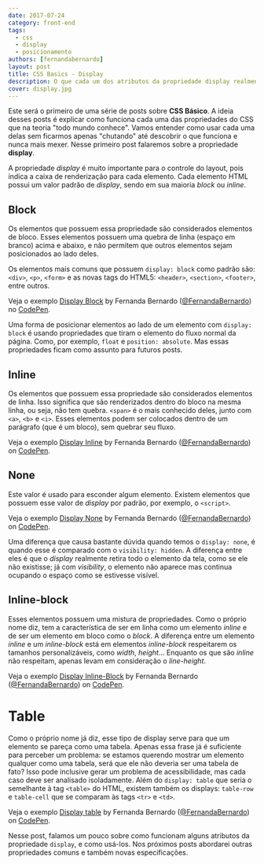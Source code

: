 ```yaml
---
date: 2017-07-24
category: front-end
tags:
  - css
  - display
  - posicionamento
authors: [fernandabernardo]
layout: post
title: CSS Basics - Display
description: O que cada um dos atributos da propriedade display realmente significa? O objetivo deste post é abordar qual é o melhor uso para cada um deles, e quais são as mudanças de layout causadas por cada possível valor.
cover: display.jpg
---
```


Este será o primeiro de uma série de posts sobre **CSS Básico**. A ideia desses posts é explicar como funciona cada uma das propriedades do CSS que na teoria "todo mundo conhece". Vamos entender como usar cada uma delas sem ficarmos apenas "chutando" até descobrir o que funciona e nunca mais mexer. Nesse primeiro post falaremos sobre a propriedade **display**.

A propriedade *display* é muito importante para o controle do layout, pois indica a caixa de renderização para cada elemento. Cada elemento HTML possui um valor padrão de *display*, sendo em sua maioria *block* ou *inline*.

## Block

Os elementos que possuem essa propriedade são considerados elementos de bloco. Esses elementos possuem uma quebra de linha (espaço em branco) acima e abaixo, e não permitem que outros elementos sejam posicionados ao lado deles.

Os elementos mais comuns que possuem `display: block` como padrão são: `<div>`, `<p>`, `<form>` e as novas tags do HTML5: `<header>`, `<section>`, `<footer>`, entre outros.

<p data-height="300" data-theme-id="23784" data-slug-hash="egmXBo" data-default-tab="css,result" data-user="FernandaBernardo" data-embed-version="2" data-pen-title="Display Block" class="codepen">Veja o exemplo <a href="http://codepen.io/FernandaBernardo/pen/egmXBo/">Display Block</a> by Fernanda Bernardo (<a href="http://codepen.io/FernandaBernardo">@FernandaBernardo</a>) no <a href="http://codepen.io">CodePen</a>.</p>
<script async src="https://production-assets.codepen.io/assets/embed/ei.js"></script>

Uma forma de posicionar elementos ao lado de um elemento com `display: block` é usando propriedades que tiram o elemento do fluxo normal da página. Como, por exemplo, `float` e `position: absolute`. Mas essas propriedades ficam como assunto para futuros posts.

## Inline

Os elementos que possuem essa propriedade são considerados elementos de linha. Isso significa que são renderizados dentro do bloco na mesma linha, ou seja, não tem quebra. `<span>` é o mais conhecido deles, junto com `<a>`, `<b>` e `<i>`. Esses elementos podem ser colocados dentro de um parágrafo (que é um bloco), sem quebrar seu fluxo.

<p data-height="300" data-theme-id="23784" data-slug-hash="WRbmOK" data-default-tab="html,result" data-user="FernandaBernardo" data-embed-version="2" data-pen-title="Display Inline" class="codepen">Veja o exemplo <a href="http://codepen.io/FernandaBernardo/pen/WRbmOK/">Display Inline</a> by Fernanda Bernardo (<a href="http://codepen.io/FernandaBernardo">@FernandaBernardo</a>) on <a href="http://codepen.io">CodePen</a>.</p>
<script async src="https://production-assets.codepen.io/assets/embed/ei.js"></script>

## None

Este valor é usado para esconder algum elemento. Existem elementos que possuem esse valor de *display* por padrão, por exemplo, o `<script>`.

<p data-height="300" data-theme-id="23784" data-slug-hash="ygywPw" data-default-tab="html,result" data-user="FernandaBernardo" data-embed-version="2" data-pen-title="Display None" class="codepen">Veja o exemplo <a href="http://codepen.io/FernandaBernardo/pen/ygywPw/">Display None</a> by Fernanda Bernardo (<a href="http://codepen.io/FernandaBernardo">@FernandaBernardo</a>) on <a href="http://codepen.io">CodePen</a>.</p>
<script async src="https://production-assets.codepen.io/assets/embed/ei.js"></script>

Uma diferença que causa bastante dúvida quando temos o `display: none`, é quando esse é comparado com o `visibility: hidden`. A diferença entre eles é que o *display* realmente retira todo o elemento da tela, como se ele não existisse; já com *visibility*, o elemento não aparece mas continua ocupando o espaço como se estivesse visível.

## Inline-block

Esses elementos possuem uma mistura de propriedades. Como o próprio nome diz, tem a característica de ser em linha como um elemento *inline* e de ser um elemento em bloco como o *block*. A diferença entre um elemento *inline* e um *inline-block* está em elementos *inline-block* respeitarem os tamanhos personalizáveis, como *width*, *height*… Enquanto os que são *inline* não respeitam, apenas levam em consideração o *line-height*.

<p data-height="300" data-theme-id="23784" data-slug-hash="GrgeQM" data-default-tab="css,result" data-user="FernandaBernardo" data-embed-version="2" data-pen-title="Display Inline-Block" class="codepen">Veja o exemplo <a href="http://codepen.io/FernandaBernardo/pen/GrgeQM/">Display Inline-Block</a> by Fernanda Bernardo (<a href="http://codepen.io/FernandaBernardo">@FernandaBernardo</a>) on <a href="http://codepen.io">CodePen</a>.</p>
<script async src="https://production-assets.codepen.io/assets/embed/ei.js"></script>

# Table

Como o próprio nome já diz, esse tipo de display serve para que um elemento se pareça como uma tabela. Apenas essa frase já é suficiente para perceber um problema: se estamos querendo mostrar um elemento qualquer como uma tabela, será que ele não deveria ser uma tabela de fato? Isso pode inclusive gerar um problema de acessibilidade, mas cada caso deve ser analisado isoladamente. Além do `display: table` que seria o semelhante à tag `<table>` do HTML, existem também os displays: `table-row` e `table-cell` que se comparam às tags `<tr>` e `<td>`.

<p data-height="300" data-theme-id="23784" data-slug-hash="JEdxXv" data-default-tab="css,result" data-user="FernandaBernardo" data-embed-version="2" data-pen-title="Display table" class="codepen">Veja o exemplo <a href="http://codepen.io/FernandaBernardo/pen/JEdxXv/">Display table</a> by Fernanda Bernardo (<a href="http://codepen.io/FernandaBernardo">@FernandaBernardo</a>) on <a href="http://codepen.io">CodePen</a>.</p>
<script async src="https://production-assets.codepen.io/assets/embed/ei.js"></script>


Nesse post, falamos um pouco sobre como funcionam alguns atributos da propriedade `display`, e como usá-los. Nos próximos posts abordarei outras propriedades comuns e também novas especificações.
